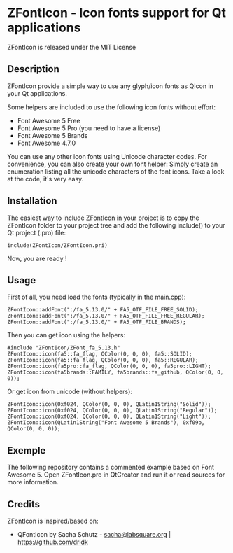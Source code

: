 # ZFontIcon - Icon fonts support for Qt applications
ZFontIcon is released under the MIT License

## Description
ZFontIcon provide a simple way to use any glyph/icon fonts as QIcon in your Qt applications.

Some helpers are included to use the following icon fonts without effort:
- Font Awesome 5 Free
- Font Awesome 5 Pro (you need to have a license)
- Font Awesome 5 Brands
- Font Awesome 4.7.0

You can use any other icon fonts using Unicode character codes.
For convenience, you can also create your own font helper: Simply create an enumeration listing all the unicode characters of the font icons. Take a look at the code, it's very easy.


## Installation
The easiest way to include ZFontIcon in your project is to copy the ZFontIcon folder to your project tree and add the following include() to your Qt project (.pro) file:

    include(ZFontIcon/ZFontIcon.pri)

Now, you are ready !


## Usage
First of all, you need load the fonts (typically in the main.cpp):

    ZFontIcon::addFont(":/fa_5.13.0/" + FA5_OTF_FILE_FREE_SOLID);
    ZFontIcon::addFont(":/fa_5.13.0/" + FA5_OTF_FILE_FREE_REGULAR);
    ZFontIcon::addFont(":/fa_5.13.0/" + FA5_OTF_FILE_BRANDS);

Then you can get icon using the helpers:

    #include "ZFontIcon/ZFont_fa_5.13.h"
    ZFontIcon::icon(fa5::fa_flag, QColor(0, 0, 0), fa5::SOLID);
    ZFontIcon::icon(fa5::fa_flag, QColor(0, 0, 0), fa5::REGULAR);
    ZFontIcon::icon(fa5pro::fa_flag, QColor(0, 0, 0), fa5pro::LIGHT);
    ZFontIcon::icon(fa5brands::FAMILY, fa5brands::fa_github, QColor(0, 0, 0));

Or get icon from unicode (without helpers):

    ZFontIcon::icon(0xf024, QColor(0, 0, 0), QLatin1String("Solid"));
    ZFontIcon::icon(0xf024, QColor(0, 0, 0), QLatin1String("Regular"));
    ZFontIcon::icon(0xf024, QColor(0, 0, 0), QLatin1String("Light"));
    ZFontIcon::icon(QLatin1String("Font Awesome 5 Brands"), 0xf09b, QColor(0, 0, 0));


## Exemple
The following repository contains a commented example based on Font Awesome 5.
Open ZFontIcon.pro in QtCreator and run it or read sources for more information.


## Credits
ZFontIcon is inspired/based on:
- QFontIcon by Sacha Schutz - sacha@labsquare.org | https://github.com/dridk

